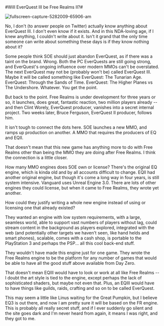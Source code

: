 #Will EverQuest III be Free Realms II?#

![fullscreen-capture-5282009-65906-am](http://westkarana.com/wp-content/uploads/2009/05/fullscreen-capture-5282009-65906-am.jpg "fullscreen-capture-5282009-65906-am")

No, I don't (to answer people on Twitter) actually know anything about EverQuest III. I don't even know if it exists. And in this NDA-loving age, if I knew anything, I couldn't write about it. Isn't it grand that the only time someone can write about something these days is if they know nothing about it?

Some people think SOE should just abandon EverQuest, as if there was a taint on the brand. Wrong. Both the PC EverQuests are still going strong, and EverQuest's ongoing influence over modern MMOs can't be overstated. The next EverQuest may not be (probably won't be) called EverQuest III. Maybe it will be called something like EverQuest: The Tunarian Age. EverQuest: Through the Sands of Time. EverQuest: The Higher Planes vs The Undershore. Whatever. You get the point.

But back to the point. Free Realms is under development for three years or so, it launches, does great, fantastic reaction, two million players already -- and then Clint Worely, EverQuest producer, vanishes into a secret internal project. Two weeks later, Bruce Ferguson, EverQuest II producer, follows him.

It isn't tough to connect the dots here. SOE launches a new MMO, and ramps up production on another. A MMO that requires the producers of EQ and EQII.

That doesn't mean that this new game has anything more to do with Free Realms other than being the MMO they are doing after Free Realms. I think the connection is a little closer.

How many MMO engines does SOE own or license? There's the original EQ engine, which is kinda old and by all accounts difficult to change. EQII had another original engine, but though it's come a long way in four years, is still system intensive. Vanguard uses Unreal Engine 3.0. There are lots of other engines they could license, but when it came to Free Realms, they wrote yet another.

How could they justify writing a whole new engine instead of using or licensing one that already existed?

They wanted an engine with low system requirements, with a large, seamless world, able to support vast numbers of players without lag, could stream content in the background as players explored, integrated with the web (and potentially other targets we haven't seen, like hand helds and smart phones), scalable, comes with a cash shop, is portable to the PlayStation 3 and perhaps the PSP... all this cool back-end stuff.

They wouldn't have made this engine just for one game. They wrote the Free Realms engine to be the platform for any number of games that would be able to have all the good stuff above available from Day Zero.

That doesn't mean EQIII would have to look or work at all like Free Realms -- I doubt the art style is tied to the engine, except perhaps the lack of sophisticated shaders, but maybe not even that. Plus, an EQIII would have to have things like guilds, raids, crafting and so on to be called EverQuest.

This may seem a little like Linus waiting for the Great Pumpkin, but I believe EQ3 is out there, and now I am pretty sure it will be based on the FR engine. This is probably all really secret stuff, and if I ever suddenly go silent and the site goes dark and I'm never heard from again, it means I was right, and they got to me.

